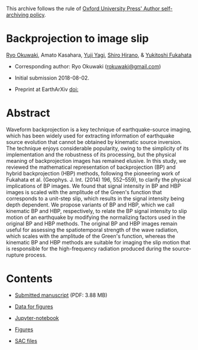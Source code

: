 This archive follows the rule of [Oxford University Press' Author self-archiving policy](https://academic.oup.com/journals/pages/access_purchase/rights_and_permissions/self_archiving_policy_p).

# Backprojection to image slip

[Ryo Okuwaki](https://rokuwaki.github.io), Amato Kasahara, [Yuji Yagi](http://www.geol.tsukuba.ac.jp/~yagi-y/eng/index.html), [Shiro Hirano](http://interfacial.jp), & [Yukitoshi Fukahata](http://www1.rcep.dpri.kyoto-u.ac.jp/~fukahata/)

- Corresponding author: Ryo Okuwaki ([rokuwaki@gmail.com](mailto:rokuwaki@gmail.com))

- Initial submission 2018-08-02.

- Preprint at EarthArXiv [doi: ](https://)

# Abstract

Waveform backprojection is a key technique of earthquake-source imaging, which has been widely used for extracting information of earthquake source evolution that cannot be obtained by kinematic source inversion. The technique enjoys considerable popularity, owing to the simplicity of its implementation and the robustness of its processing, but the physical meaning of backprojection images has remained elusive. In this study, we reviewed the mathematical representation of backprojection (BP) and hybrid backprojection (HBP) methods, following the pioneering work of Fukahata et al. (Geophys. J. Int. (2014) 196, 552–559), to clarify the physical implications of BP images. We found that signal intensity in BP and HBP images is scaled with the amplitude of the Green's function that corresponds to a unit-step slip, which results in the signal intensity being depth dependent. We propose variants of BP and HBP, which we call kinematic BP and HBP, respectively, to relate the BP signal intensity to slip motion of an earthquake by modifying the normalizing factors used in the original BP and HBP methods. The original BP and HBP images remain useful for assessing the spatiotemporal strength of the wave radiation, which scales with the amplitude of the Green's function, whereas the kinematic BP and HBP methods are suitable for imaging the slip motion that is responsible for the high-frequency radiation produced during the source-rupture process.

# Contents

- [Submitted manuscript](./doc/revised-archive.pdf) (PDF: 3.88 MB)

- [Data for figures](./data)

- [Jupyter-notebook](./fig.ipynb)

- [Figures](./fig)

- [SAC files](./data/SACfiles)
